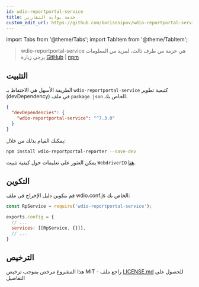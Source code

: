 ```yaml
---
id: wdio-reportportal-service
title: خدمة بوابة التقارير
custom_edit_url: https://github.com/borisosipov/wdio-reportportal-service/edit/master/README.md
---
```


import Tabs from '@theme/Tabs';
import TabItem from '@theme/TabItem';

> wdio-reportportal-service هي حزمة من طرف ثالث، لمزيد من المعلومات يرجى زيارة [GitHub](https://github.com/borisosipov/wdio-reportportal-service) | [npm](https://www.npmjs.com/package/wdio-reportportal-service)

## التثبيت
الطريقة الأسهل هي الاحتفاظ بـ `wdio-reportportal-service` كتبعية تطوير (devDependency) في ملف `package.json` الخاص بك.
```json
{
  "devDependencies": {
    "wdio-reportportal-service": "^7.3.0"
  }
}
```
يمكنك القيام بذلك من خلال:

```bash
npm install wdio-reportportal-reporter --save-dev
```

يمكن العثور على تعليمات حول كيفية تثبيت `WebdriverIO` [هنا](https://webdriver.io/docs/gettingstarted).

## التكوين
قم بتكوين دليل الإخراج في ملف wdio.conf.js الخاص بك:
```js
const RpService = require('wdio-reportportal-service');

exports.config = {
  // ...
  services: [[RpService, {}]],
  // ...
}
```

## الترخيص

هذا المشروع مرخص بموجب ترخيص MIT - راجع ملف [LICENSE.md](https://github.com/BorisOsipov/wdio-reportportal-service/blob/master/LICENSE) للحصول على التفاصيل